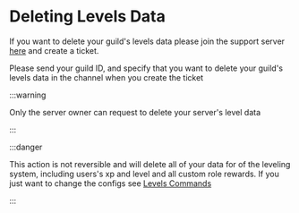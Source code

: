 # Deleting Levels Data
If you want to delete your guild's levels data please join the support server [here](https://helpr.gg) and create a ticket.

Please send your guild ID, and specify that you want to delete your guild's levels data in the channel when you create the ticket

:::warning

Only the server owner can request to delete your server's level data

:::

:::danger

This action is not reversible and will delete all of your data for of the leveling system, including users's xp and level and all custom role rewards. If you just want to change the configs see [Levels Commands](../levels)

:::
